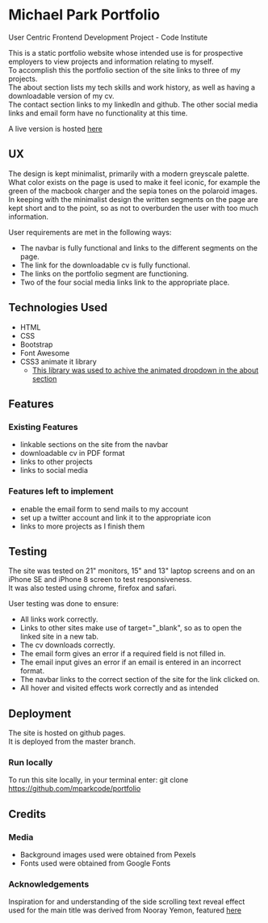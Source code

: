 # Michael Park Portfolio

User Centric Frontend Development Project - Code Institute

This is a static portfolio website whose intended use is for prospective employers to view projects and information relating to myself.  
To accomplish this the portfolio section of the site links to three of my projects.  
The about section lists my tech skills and work history, as well as having a downloadable version of my cv.  
The contact section links to my linkedIn and github. The other social media links and email form have no functionality at this time.  

A live version is hosted [here](https://mparkcode.github.io/portfolio/)

## UX

The design is kept minimalist, primarily with a modern greyscale palette. 
What color exists on the page is used to make it feel iconic, for example the green of the macbook charger and the sepia tones on the polaroid images.  
In keeping with the minimalist design the written segments on the page are kept short and to the point, so as not to overburden the user with too much information. 

User requirements are met in the following ways:  
* The navbar is fully functional and links to the different segments on the page.
* The link for the downloadable cv is fully functional.
* The links on the portfolio segment are functioning.
* Two of the four social media links link to the appropriate place.

## Technologies Used
* HTML
* CSS
* Bootstrap
* Font Awesome
* CSS3 animate it library
    * [This library was used to achive the animated dropdown in the about section](http://jackonthe.net/css3animateit/)

## Features

### Existing Features
* linkable sections on the site from the navbar
* downloadable cv in PDF format
* links to other projects
* links to social media

### Features left to implement
* enable the email form to send mails to my account
* set up a twitter account and link it to the appropriate icon
* links to more projects as I finish them

## Testing
The site was tested on 21" monitors, 15" and 13" laptop screens and on an iPhone SE and iPhone 8 screen to test responsiveness.  
It was also tested using chrome, firefox and safari.  

User testing was done to ensure:
* All links work correctly.
* Links to other sites make use of target="_blank", so as to open the linked site in a new tab.
* The cv downloads correctly.
* The email form gives an error if a required field is not filled in.
* The email input gives an error if an email is entered in an incorrect format.
* The navbar links to the correct section of the site for the link clicked on.
* All hover and visited effects work correctly and as intended

## Deployment
The site is hosted on github pages.  
It is deployed from the master branch. 

### Run locally
To run this site locally, in your terminal enter: git clone https://github.com/mparkcode/portfolio

## Credits

### Media
* Background images used were obtained from Pexels
* Fonts used were obtained from Google Fonts

### Acknowledgements
Inspiration for and understanding of the side scrolling text reveal effect used for the main title was derived from Nooray Yemon, featured [here](https://codepen.io/yemon/pen/dzgmxJ)